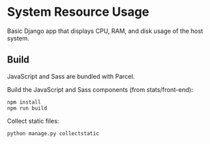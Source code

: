 # System Resource Usage
Basic Django app that displays CPU, RAM, and disk usage of the host system.

## Build
JavaScript and Sass are bundled with Parcel.

Build the JavaScript and Sass components (from stats/front-end):
```
npm install
npm run build
```

Collect static files:
```
python manage.py collectstatic
```
